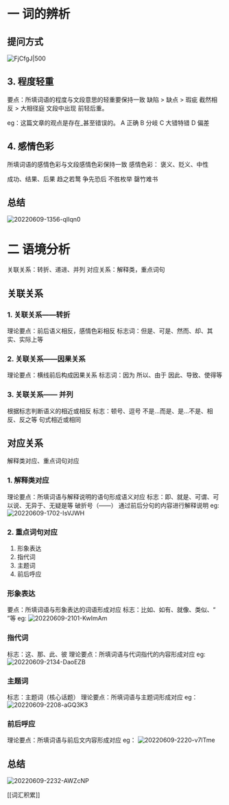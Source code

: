   
# 一 词的辨析

## 提问方式

![FjCfgJ|500](http://cdn.zivada.net/uPic/FjCfgJ.png)

## 3. 程度轻重

要点：所填词语的程度与文段意思的轻重要保持一致
缺陷 > 缺点 > 瑕疵
截然相反 > 大相径庭
文段中出现 前轻后重。

eg：这篇文章的观点是存在_甚至错误的。
	A 正确 B 分岐 C 大错特错 D 偏差

## 4. 感情色彩

所填词语的感情色彩与文段感情色彩保持一致
感情色彩：
	褒义、贬义、中性

成功、结果、后果
趋之若鹜  争先恐后
不胜枚举  罄竹难书

## 总结
![20220609-1356-qlIqn0](https://cdn.jsdelivr.net/gh/ZevaXu/picupload@master/uPic/20220609-1356-qlIqn0.png)

# 二 语境分析
关联关系：转折、递进、并列
对应关系：解释类，重点词句

## 关联关系
### 1. 关联关系——转折
理论要点：前后语义相反，感情色彩相反
标志词：但是、可是、然而、却、其实、实际上等
### 2. 关联关系——因果关系
理论要点：横线前后构成因果关系
标志词：因为 所以、由于 因此、导致、使得等
### 3. 关联关系—— 并列
根据标志判断语义的相近或相反
标志：顿号、逗号
不是...而是、是...不是、相反、反之等
句式相近或相同
## 对应关系
解释类对应、重点词句对应
### 1. 解释类对应
理论要点：所填词语与解释说明的语句形成语义对应
标志：即、就是、可谓、可以说、无异于、无疑是等
破折号（——）
通过前后分句的内容进行解释说明
eg:
![20220609-1702-IsVJWH](https://cdn.jsdelivr.net/gh/ZevaXu/picupload@master/uPic/20220609-1702-IsVJWH.png)
### 2. 重点词句对应
1. 形象表达
2. 指代词
3. 主题词
4. 前后呼应
### 形象表达
要点：所填词语与形象表达的词语形成对应
标志：比如、如有、就像、类似、“ ”等
eg:
![20220609-2101-KwImAm](https://cdn.jsdelivr.net/gh/ZevaXu/picupload@master/uPic/20220609-2101-KwImAm.png)
### 指代词
标志：这、那、此、彼
理论要点：所填词语与代词指代的内容形成对应
eg:
![20220609-2134-DaoEZB](https://cdn.jsdelivr.net/gh/ZevaXu/picupload@master/uPic/20220609-2134-DaoEZB.png)
### 主题词
标志：主题词（核心话题）
理论要点：所填词语与主题词形成对应
eg：
![20220609-2208-aGQ3K3](https://cdn.jsdelivr.net/gh/ZevaXu/picupload@master/uPic/20220609-2208-aGQ3K3.png)
### 前后呼应
理论要点：所填词语与前后文内容形成对应
eg：
![20220609-2220-v7lTme](https://cdn.jsdelivr.net/gh/ZevaXu/picupload@master/uPic/20220609-2220-v7lTme.png)
## 总结
![20220609-2232-AWZcNP](https://cdn.jsdelivr.net/gh/ZevaXu/picupload@master/uPic/20220609-2232-AWZcNP.png)

[[词汇积累]]